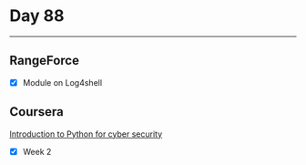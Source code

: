 # Day 88
___


## RangeForce
- [x] Module on Log4shell
## Coursera
[Introduction to Python for cyber security](https://www.coursera.org/learn/pythonforcybersecurity-introduction)
- [x] Week 2
